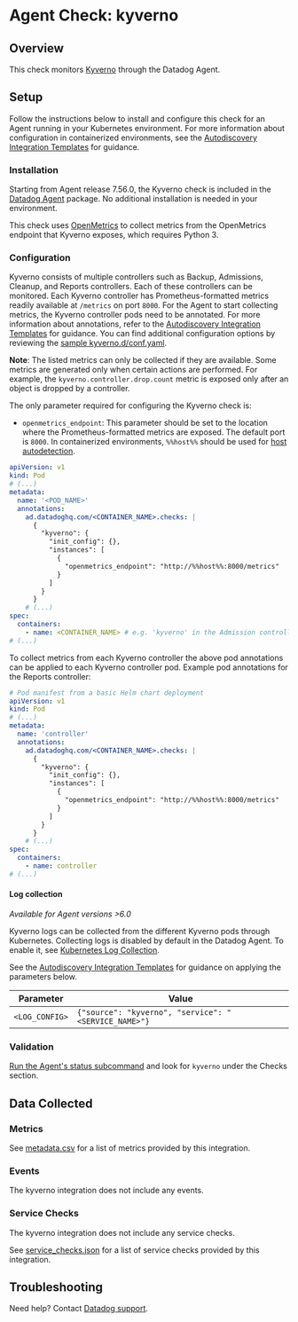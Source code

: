 # Agent Check: kyverno

## Overview

This check monitors [Kyverno][1] through the Datadog Agent.

## Setup

Follow the instructions below to install and configure this check for an Agent running in your Kubernetes environment. For more information about configuration in containerized environments, see the [Autodiscovery Integration Templates][3] for guidance.

### Installation

Starting from Agent release 7.56.0, the Kyverno check is included in the [Datadog Agent][2] package. No additional installation is needed in your environment.

This check uses [OpenMetrics][5] to collect metrics from the OpenMetrics endpoint that Kyverno exposes, which requires Python 3.

### Configuration

Kyverno consists of multiple controllers such as Backup, Admissions, Cleanup, and Reports controllers. Each of these controllers can be monitored. Each Kyverno controller has Prometheus-formatted metrics readily available at `/metrics` on port `8000`. For the Agent to start collecting metrics, the Kyverno controller pods need to be annotated. For more information about annotations, refer to the [Autodiscovery Integration Templates][3] for guidance. You can find additional configuration options by reviewing the [sample kyverno.d/conf.yaml][4]. 

**Note**: The listed metrics can only be collected if they are available. Some metrics are generated only when certain actions are performed. For example, the `kyverno.controller.drop.count` metric is exposed only after an object is dropped by a controller.

The only parameter required for configuring the Kyverno check is:
- `openmetrics_endpoint`: This parameter should be set to the location where the Prometheus-formatted metrics are exposed. The default port is `8000`. In containerized environments, `%%host%%` should be used for [host autodetection][3]. 

```yaml
apiVersion: v1
kind: Pod
# (...)
metadata:
  name: '<POD_NAME>'
  annotations:
    ad.datadoghq.com/<CONTAINER_NAME>.checks: |
      {
        "kyverno": {
          "init_config": {},
          "instances": [
            {
              "openmetrics_endpoint": "http://%%host%%:8000/metrics"
            }
          ]
        }
      }
    # (...)
spec:
  containers:
    - name: <CONTAINER_NAME> # e.g. 'kyverno' in the Admission controller
# (...)
```

To collect metrics from each Kyverno controller the above pod annotations can be applied to each Kyverno controller pod. Example pod annotations for the Reports controller:

```yaml
# Pod manifest from a basic Helm chart deployment
apiVersion: v1
kind: Pod
# (...)
metadata:
  name: 'controller'
  annotations:
    ad.datadoghq.com/<CONTAINER_NAME>.checks: |
      {
        "kyverno": {
          "init_config": {},
          "instances": [
            {
              "openmetrics_endpoint": "http://%%host%%:8000/metrics"
            }
          ]
        }
      }
    # (...)
spec:
  containers:
    - name: controller
# (...)
```

#### Log collection

_Available for Agent versions >6.0_

Kyverno logs can be collected from the different Kyverno pods through Kubernetes. Collecting logs is disabled by default in the Datadog Agent. To enable it, see [Kubernetes Log Collection][10].

See the [Autodiscovery Integration Templates][3] for guidance on applying the parameters below.

| Parameter      | Value                                                   |
| -------------- | ------------------------------------------------------- |
| `<LOG_CONFIG>` | `{"source": "kyverno", "service": "<SERVICE_NAME>"}`  |

### Validation

[Run the Agent's status subcommand][6] and look for `kyverno` under the Checks section.

## Data Collected

### Metrics

See [metadata.csv][7] for a list of metrics provided by this integration.

### Events

The kyverno integration does not include any events.

### Service Checks

The kyverno integration does not include any service checks.

See [service_checks.json][8] for a list of service checks provided by this integration.

## Troubleshooting

Need help? Contact [Datadog support][9].


[1]: https://kyverno.io/docs/introduction/
[2]: https://app.datadoghq.com/account/settings/agent/latest
[3]: https://docs.datadoghq.com/agent/kubernetes/integrations/
[4]: https://github.com/DataDog/integrations-core/blob/master/kyverno/datadog_checks/kyverno/data/conf.yaml.example
[5]: https://docs.datadoghq.com/integrations/openmetrics/
[6]: https://docs.datadoghq.com/agent/guide/agent-commands/#agent-status-and-information
[7]: https://github.com/DataDog/integrations-core/blob/master/kyverno/metadata.csv
[8]: https://github.com/DataDog/integrations-core/blob/master/kyverno/assets/service_checks.json
[9]: https://docs.datadoghq.com/help/
[10]: https://docs.datadoghq.com/agent/kubernetes/log/
